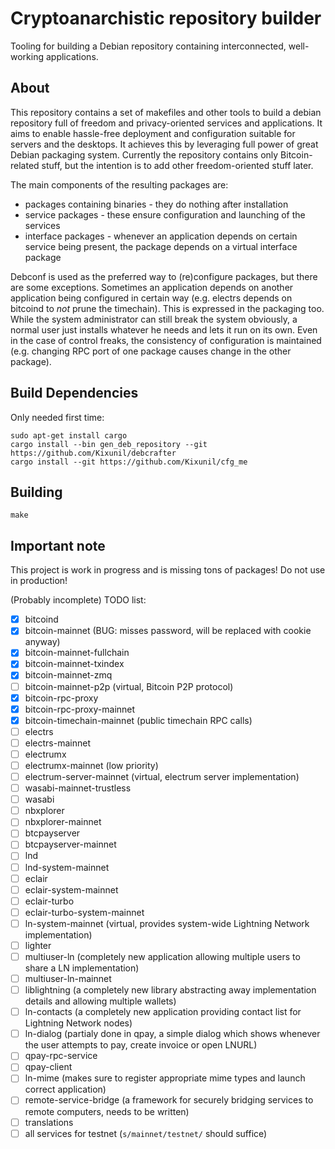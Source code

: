 Cryptoanarchistic repository builder
====================================

Tooling for building a Debian repository containing interconnected, well-working applications.

About
-----

This repository contains a set of makefiles and other tools to build a debian repository full
of freedom and privacy-oriented services and applications. It aims to enable hassle-free
deployment and configuration suitable for servers and the desktops. It achieves this by
leveraging full power of great Debian packaging system. Currently the repository contains
only Bitcoin-related stuff, but the intention is to add other freedom-oriented stuff later.

The main components of the resulting packages are:

* packages containing binaries - they do nothing after installation
* service packages - these ensure configuration and launching of the services
* interface packages - whenever an application depends on certain service being present, the
  package depends on a virtual interface package

Debconf is used as the preferred way to (re)configure packages, but there are some exceptions.
Sometimes an application depends on another application being configured in certain way (e.g.
electrs depends on bitcoind to *not* prune the timechain). This is expressed in the packaging
too. While the system administrator can still break the system obviously, a normal user just
installs whatever he needs and lets it run on its own. Even in the case of control freaks,
the consistency of configuration is maintained (e.g. changing RPC port of one package causes
change in the other package).

Build Dependencies
------------------
Only needed first time:

```
sudo apt-get install cargo
cargo install --bin gen_deb_repository --git https://github.com/Kixunil/debcrafter
cargo install --git https://github.com/Kixunil/cfg_me
```

Building
--------

`make`

Important note
--------------

This project is work in progress and is missing tons of packages! Do not use in production!

(Probably incomplete) TODO list:

- [x] bitcoind
- [x] bitcoin-mainnet (BUG: misses password, will be replaced with cookie anyway)
- [x] bitcoin-mainnet-fullchain
- [x] bitcoin-mainnet-txindex
- [x] bitcoin-mainnet-zmq
- [ ] bitcoin-mainnet-p2p (virtual, Bitcoin P2P protocol)
- [x] bitcoin-rpc-proxy
- [x] bitcoin-rpc-proxy-mainnet
- [x] bitcoin-timechain-mainnet (public timechain RPC calls)
- [ ] electrs
- [ ] electrs-mainnet
- [ ] electrumx
- [ ] electrumx-mainnet (low priority)
- [ ] electrum-server-mainnet (virtual, electrum server implementation)
- [ ] wasabi-mainnet-trustless
- [ ] wasabi
- [ ] nbxplorer
- [ ] nbxplorer-mainnet
- [ ] btcpayserver
- [ ] btcpayserver-mainnet
- [ ] lnd
- [ ] lnd-system-mainnet
- [ ] eclair
- [ ] eclair-system-mainnet
- [ ] eclair-turbo
- [ ] eclair-turbo-system-mainnet
- [ ] ln-system-mainnet (virtual, provides system-wide Lightning Network implementation)
- [ ] lighter
- [ ] multiuser-ln (completely new application allowing multiple users to share a LN implementation)
- [ ] multiuser-ln-mainnet
- [ ] liblightning (a completely new library abstracting away implementation details and allowing multiple wallets)
- [ ] ln-contacts (a completely new application providing contact list for Lightning Network nodes)
- [ ] ln-dialog (partialy done in qpay, a simple dialog which shows whenever the user attempts to pay, create invoice or open LNURL)
- [ ] qpay-rpc-service
- [ ] qpay-client
- [ ] ln-mime (makes sure to register appropriate mime types and launch correct application)
- [ ] remote-service-bridge (a framework for securely bridging services to remote computers, needs to be written)
- [ ] translations
- [ ] all services for testnet (`s/mainnet/testnet/` should suffice)
